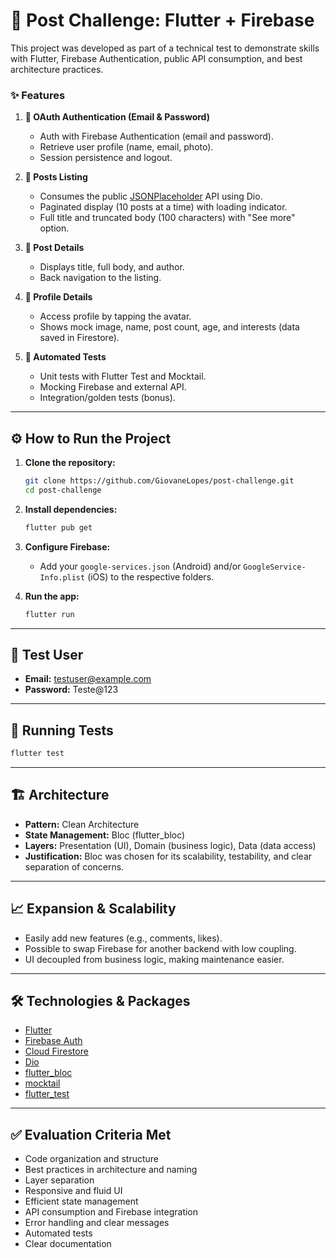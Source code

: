 # 🚀 Post Challenge: Flutter + Firebase

This project was developed as part of a technical test to demonstrate skills with Flutter, Firebase Authentication, public API consumption, and best architecture practices.

### ✨ Features

1. **🔐 OAuth Authentication (Email & Password)**
    - Auth with Firebase Authentication (email and password).
    - Retrieve user profile (name, email, photo).
    - Session persistence and logout.

2. **📝 Posts Listing**
    - Consumes the public [JSONPlaceholder](https://jsonplaceholder.typicode.com/posts) API using Dio.
    - Paginated display (10 posts at a time) with loading indicator.
    - Full title and truncated body (100 characters) with "See more" option.

3. **📄 Post Details**
    - Displays title, full body, and author.
    - Back navigation to the listing.

4. **👤 Profile Details**
    - Access profile by tapping the avatar.
    - Shows mock image, name, post count, age, and interests (data saved in Firestore).

5. **🧪 Automated Tests**
    - Unit tests with Flutter Test and Mocktail.
    - Mocking Firebase and external API.
    - Integration/golden tests (bonus).

---

## ⚙️ How to Run the Project

1. **Clone the repository:**
    ```bash
    git clone https://github.com/GiovaneLopes/post-challenge.git
    cd post-challenge
    ```

2. **Install dependencies:**
    ```bash
    flutter pub get
    ```

3. **Configure Firebase:**
    - Add your `google-services.json` (Android) and/or `GoogleService-Info.plist` (iOS) to the respective folders.

4. **Run the app:**
    ```bash
    flutter run
    ```

---

## 👥 Test User

- **Email:** testuser@example.com
- **Password:** Teste@123

---

## 🧪 Running Tests

```bash
flutter test
```

---

## 🏗️ Architecture

- **Pattern:** Clean Architecture
- **State Management:** Bloc (flutter_bloc)
- **Layers:** Presentation (UI), Domain (business logic), Data (data access)
- **Justification:** Bloc was chosen for its scalability, testability, and clear separation of concerns.

---

## 📈 Expansion & Scalability

- Easily add new features (e.g., comments, likes).
- Possible to swap Firebase for another backend with low coupling.
- UI decoupled from business logic, making maintenance easier.

---

## 🛠️ Technologies & Packages

- [Flutter](https://flutter.dev/)
- [Firebase Auth](https://firebase.google.com/docs/auth)
- [Cloud Firestore](https://firebase.google.com/docs/firestore)
- [Dio](https://pub.dev/packages/dio)
- [flutter_bloc](https://pub.dev/packages/flutter_bloc)
- [mocktail](https://pub.dev/packages/mocktail)
- [flutter_test](https://api.flutter.dev/flutter/flutter_test/flutter_test-library.html)

---

## ✅ Evaluation Criteria Met

- Code organization and structure
- Best practices in architecture and naming
- Layer separation
- Responsive and fluid UI
- Efficient state management
- API consumption and Firebase integration
- Error handling and clear messages
- Automated tests
- Clear documentation



